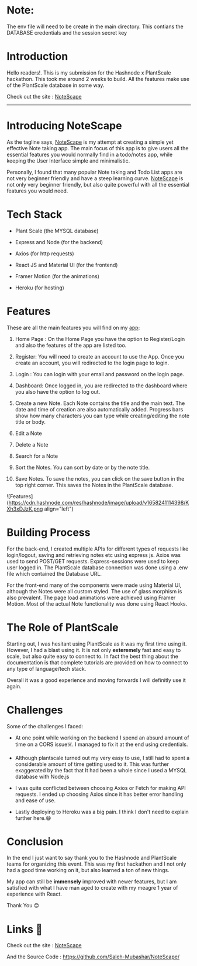 # Note:
The env file will need to be create in the main directory. This contians the DATABASE credentials and the session secret key


# Introduction

Hello readers!. This is my submission for the Hashnode x PlantScale hackathon. This took me around 2 weeks to build. All the features make use of the PlantScale database in some way.

Check out the site : [NoteScape](https://note-scape.herokuapp.com/)


---

# Introducing NoteScape

As the tagline says, [NoteScape](https://note-scape.herokuapp.com/) is my attempt at creating a simple yet effective Note taking app. The main focus of this app is to give users all the essential features you would normally find in a todo/notes app, while keeping the User Interface simple and minimalistic.

Personally, I found that many popular Note taking and Todo List apps are not very beginner friendly and have a steep learning curve. [NoteScape](https://note-scape.herokuapp.com/) is not only very beginner friendly, but also quite powerful with all the essential features you would need.

# Tech Stack

- Plant Scale (the MYSQL database)

- Express and Node (for the backend)

- Axios (for http requests)

- React JS and Material UI (for the frontend)

- Framer Motion (for the animations)

- Heroku (for hosting)


# Features

These are all the main features you will find on my [app](https://note-scape.herokuapp.com/):

1.  Home Page : On the Home Page you have the option to Register/Login and also the features of the  app are listed too.

2. Register: You will need to create an account to use the App. Once you create an account, you will redirected to the login page to login.

3. Login : You can login with your email and password on the login page.

4. Dashboard: Once logged in, you are redirected to the dashboard where you also have the option to log out.

5. Create a new Note. Each Note contains the title and the main text. The date and time of creation are also automatically added. Progress bars show how many characters you can type while creating/editing the note title or body.
6. Edit a Note
7.  Delete a Note
8. Search for a Note
9. Sort the Notes. You can sort by date or by the note title.
10. Save Notes. To save the notes, you can click on the save button in the top right corner. This saves the Notes in the PlantScale database.

![Features](https://cdn.hashnode.com/res/hashnode/image/upload/v1658241114398/KXh3xDJzK.png align="left")


# Building Process

For the back-end, I created multiple APIs for different types of requests like login/logout, saving and retrieving notes etc using express js. Axios was used to send POST/GET requests. Express-sessions were used to keep user logged in. The PlantScale database connection was done using a .env file which contained the Database URL.

For the front-end many of the components were made using Material UI, although the Notes were all custom styled. The use of glass morphism is also prevalent. The page load animations were achieved using Framer Motion. Most of the actual Note functionality was done using React Hooks.


# The Role of PlantScale

Starting out, I was hesitant using PlantScale as it was my first time using it. However, I had a blast using it. It is not only **exteremely** fast and easy to scale, but also quite easy to connect to. In fact the best thing about the documentation is that complete tutorials are provided on how to connect to any type of language/tech stack. 

Overall it was a good experience and moving forwards I will definitly use it again.


# Challenges

Some of the challenges I faced:

- At one point while working on the backend I spend an absurd amount of time on a CORS issue☠️. I managed to fix it at the end using credentials.

- Although plantscale turned out my very easy to use, I still had to spent a considerable amount of time getting used to it. This was further exaggerated by the fact that It had been a whole since I used a MYSQL database with Node.js

- I was quite conflicted between choosing Axios or Fetch for making API requests. I ended up choosing Axios since it has better error handling and ease of use.

- Lastly deploying to Heroku was a big pain. I think I don't need to explain further here.😅


# Conclusion

In the end I just want to say thank you to the Hashnode and PlantScale teams for organizing this event. This was my first hackathon and I not only had a good time working on it, but also learned a ton of new things.

My app can still be **immensely** improved with newer features, but I am satisfied with what I have man aged to create with my meagre 1 year of experience with React.

Thank You 😊


# Links 🔗

Check out the site : [NoteScape](https://note-scape.herokuapp.com/)

And the Source Code : https://github.com/Saleh-Mubashar/NoteScape/

